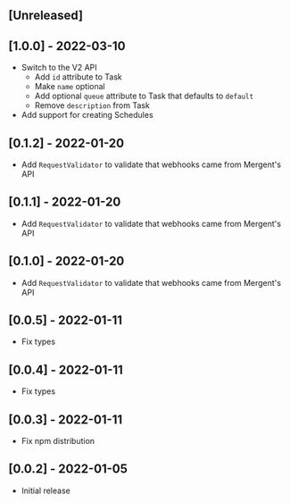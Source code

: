 ## [Unreleased]

## [1.0.0] - 2022-03-10

- Switch to the V2 API
  - Add `id` attribute to Task
  - Make `name` optional
  - Add optional `queue` attribute to Task that defaults to `default`
  - Remove `description` from Task
- Add support for creating Schedules

## [0.1.2] - 2022-01-20

- Add `RequestValidator` to validate that webhooks came from Mergent's API

## [0.1.1] - 2022-01-20

- Add `RequestValidator` to validate that webhooks came from Mergent's API

## [0.1.0] - 2022-01-20

- Add `RequestValidator` to validate that webhooks came from Mergent's API

## [0.0.5] - 2022-01-11

- Fix types

## [0.0.4] - 2022-01-11

- Fix types

## [0.0.3] - 2022-01-11

- Fix npm distribution

## [0.0.2] - 2022-01-05

- Initial release

